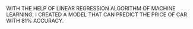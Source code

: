 WITH THE HELP OF LINEAR REGRESSION ALGORITHM OF MACHINE LEARNING, I CREATED A MODEL THAT CAN PREDICT THE PRICE OF CAR WITH 81% ACCURACY.
